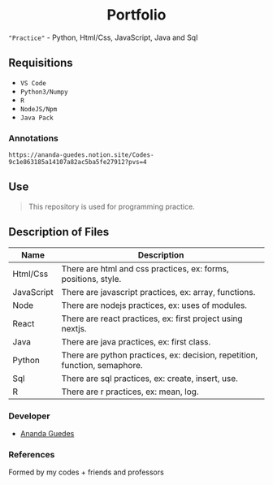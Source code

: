 <h1 align="center">Portfolio</h1>

`"Practice"` - Python, Html/Css, JavaScript, Java and Sql

## Requisitions
+ `VS Code`
+ `Python3/Numpy`
+ `R`
+ `NodeJS/Npm`
+ `Java Pack`

### Annotations
```
https://ananda-guedes.notion.site/Codes-9c1e863185a14107a82ac5ba5fe27912?pvs=4
```

## Use
> This repository is used for programming practice.


## Description of Files
| Name | Description |
| ------ | ----------- |
| Html/Css | There are html and css practices, ex: forms, positions, style.|
| JavaScript | There are javascript practices, ex: array, functions.|
| Node | There are nodejs practices, ex: uses of modules.|
| React | There are react practices, ex: first project using nextjs.|
| Java | There are java practices, ex: first class.|
| Python | There are python practices, ex: decision, repetition, function, semaphore.|
| Sql | There are sql practices, ex: create, insert, use.|
| R | There are r practices, ex: mean, log.|


### Developer
- [Ananda Guedes](https://github.com/agu3des)

### References
Formed by my codes + friends and professors